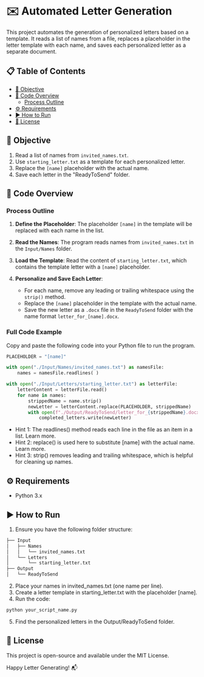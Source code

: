 # ✉️ Automated Letter Generation

This project automates the generation of personalized letters based on a template. It reads a list of names from a file, replaces a placeholder in the letter template with each name, and saves each personalized letter as a separate document.

## 📋 Table of Contents
- [🎯 Objective](#-objective)
- [📂 Code Overview](#-code-overview)
  - [Process Outline](#process-outline)
- [⚙️ Requirements](#️-requirements)
- [▶️ How to Run](#️-how-to-run)
- [📄 License](#-license)

## 🎯 Objective
1. Read a list of names from `invited_names.txt`.
2. Use `starting_letter.txt` as a template for each personalized letter.
3. Replace the `[name]` placeholder with the actual name.
4. Save each letter in the "ReadyToSend" folder.

## 📂 Code Overview

### Process Outline

1. **Define the Placeholder**: 
   The placeholder `[name]` in the template will be replaced with each name in the list.

2. **Read the Names**:
   The program reads names from `invited_names.txt` in the `Input/Names` folder.

3. **Load the Template**:
   Read the content of `starting_letter.txt`, which contains the template letter with a `[name]` placeholder.

4. **Personalize and Save Each Letter**:
   - For each name, remove any leading or trailing whitespace using the `strip()` method. 
   - Replace the `[name]` placeholder in the template with the actual name.
   - Save the new letter as a `.docx` file in the `ReadyToSend` folder with the name format `letter_for_[name].docx`.

### Full Code Example

Copy and paste the following code into your Python file to run the program.

```python
PLACEHOLDER = "[name]"

with open("./Input/Names/invited_names.txt") as namesFile:
    names = namesFile.readlines( )

with open("./Input/Letters/starting_letter.txt") as letterFile:
    letterContent = letterFile.read()
    for name in names:
        strippedName = name.strip()
        newLetter = letterContent.replace(PLACEHOLDER, strippedName)
        with open(f"./Output/ReadyToSend/letter_for_{strippedName}.docx", mode="w") as completed_letters:
            completed_letters.write(newLetter)
```

- Hint 1: The readlines() method reads each line in the file as an item in a list. Learn more.
- Hint 2: replace() is used here to substitute [name] with the actual name. Learn more.
- Hint 3: strip() removes leading and trailing whitespace, which is helpful for cleaning up names.

## ⚙️ Requirements
- Python 3.x

## ▶️ How to Run
1. Ensure you have the following folder structure:
```bash
├── Input
│   ├── Names
│   │   └── invited_names.txt
│   └── Letters
│       └── starting_letter.txt
├── Output
│   └── ReadyToSend
```
2. Place your names in invited_names.txt (one name per line).
3. Create a letter template in starting_letter.txt with the placeholder [name].
4. Run the code:
```bash
python your_script_name.py
```
5. Find the personalized letters in the Output/ReadyToSend folder.

## 📄 License
This project is open-source and available under the MIT License.

Happy Letter Generating! 📬
